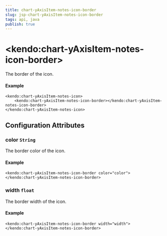 ```yaml
---
title: chart-yAxisItem-notes-icon-border
slug: jsp-chart-yAxisItem-notes-icon-border
tags: api, java
publish: true
---
```


# \<kendo:chart-yAxisItem-notes-icon-border\>

The border of the icon.

#### Example
    <kendo:chart-yAxisItem-notes-icon>
        <kendo:chart-yAxisItem-notes-icon-border></kendo:chart-yAxisItem-notes-icon-border>
    </kendo:chart-yAxisItem-notes-icon>

## Configuration Attributes

### color `String`

The border color of the icon.

#### Example
    <kendo:chart-yAxisItem-notes-icon-border color="color">
    </kendo:chart-yAxisItem-notes-icon-border>

### width `float`

The border width of the icon.

#### Example
    <kendo:chart-yAxisItem-notes-icon-border width="width">
    </kendo:chart-yAxisItem-notes-icon-border>

